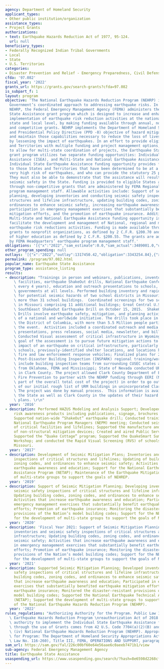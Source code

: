 ```yaml
---
agency: Department of Homeland Security
applicant_types:
- Other public institution/organization
assistance_types:
- Project Grants
authorizations:
- text: Earthquake Hazards Reduction Act of 1977, 95-124.
  url: null
beneficiary_types:
- Federally Recognized Indian Tribal Governments
- Local
- State
- U.S. Territories
categories:
- Disaster Prevention and Relief - Emergency Preparedness, Civil Defense
cfda: '97.082'
fiscal_year: '2022'
grants_url: https://grants.gov/search-grants?cfda=97.082
is_subpart_f: 1
layout: program
objective: 'The National Earthquake Hazards Reduction Program (NEHRP) is the Federal
  Government’s coordinated approach to addressing earthquake risks. In support of
  NEHRP, the Federal Emergency Management Agency (FEMA) administers the Earthquake
  State Assistance grant program which is designed to increase and enhance the effective
  implementation of earthquake risk reduction activities at the national, regional,
  state and local level, by making funding available through annual, non-competitive
  and competitive grants. NEHRP implements the Department of Homeland Security (DHS)
  and Presidential Policy Directive (PPD -8) objective of hazard mitigation, to develop
  and maintain those capabilities necessary to reduce the loss of lives and property
  by lessening the impact of earthquakes. In an effort to provide eligible States
  and Territories with multiple funding and project management options, as well as
  to allow for multi-state coordination of projects, the Earthquake State Assistance
  grant program utilizes two separate funding opportunities: Individual State Earthquake
  Assistance (ISEA), and Multi-State and National Earthquake Assistance (MSNEA). The
  Individual State Earthquake Assistance funding opportunity provides funding directly
  to those States and Territories that have been determined to be at a high, or a
  very high risk of earthquakes, and who can provide the statutory 25 percent cost-share.
  They must also be able to demonstrate that the assistance will result in enhanced
  seismic safety in the State. Funding is provided to eligible States and Territories
  through non-competitive grants that are administered by FEMA Regional earthquake
  program management staff. Allowable activities include: Support of seismic mitigation
  planning, developing inventories and conducting seismic safety inspections of critical
  structures and lifeline infrastructure, updating building codes, zoning codes, and
  ordinances to enhance seismic safety, increasing earthquake awareness and education,
  participation in emergency management exercises that substantially benefit earthquake
  mitigation efforts, and the promotion of earthquake insurance. Additionally, the
  Multi-State and National Earthquake Assistance funding opportunity is designed to
  facilitate the development and management of National, regional and multi-state
  earthquake risk reductions activities. Funding is made available through competitive
  grants to nonprofit organizations, as defined by 2 C.F.R. §200.70 and institutions
  of higher education as defined by 2 C.F.R. §200.55. The grants are administered
  by FEMA Headquarters’ earthquake program management staff.'
obligations: '[{"x":"2022","sam_estimate":0.0,"sam_actual":3489001.0,"usa_spending_actual":3199963.84},{"x":"2023","sam_estimate":3203650.0,"sam_actual":0.0,"usa_spending_actual":2887014.41},{"x":"2024","sam_estimate":3300000.0,"sam_actual":0.0,"usa_spending_actual":3123980.49}]'
other_program_spending: null
outlays: '[{"x":"2022","outlay":1317450.42,"obligation":3343254.84},{"x":"2023","outlay":1137961.03,"obligation":3203640.0},{"x":"2024","outlay":0.0,"obligation":3301179.5}]'
permalink: /program/97.082.html
popular_name: Earthquake State Assistance
program_type: assistance_listing
results:
- description: "Trainings in person and webinars, publications, inventorying of critical\
    \ facilities, earthquake ShakeOut drills, National Earthquake Conference (occurs\
    \ every 4 years), education and outreach presentations to schools, businesses,\
    \ governments at all levels. Performed building inventory and rapid visual screenings\
    \ for potential seismic hazards of two school districts in Missouri, including\
    \ more than 31 school buildings.  Coordinated screenings for two school districts\
    \ in Missouri comprising 11 additional buildings; Great Central U.S. and Great\
    \ SouthEeast ShakeOut Earthquake Drill on October 15, 2015.  ShakeOut Earthquake\
    \ Drills involve earthquake safety, mitigation, and planning activities as part\
    \ of a national and worldwide initiative. The drills took place in 21 states and\
    \ the District of Columbia, with more than 5.5 Million people participating in\
    \ the event.  Activities included a coordinated outreach and media campaign including\
    \ presentations, press releases, social media, newsletter, and billboard advertisement;\
    \ Conducted Visual assessment of critical infrastructure in Wyoming state. The\
    \ goal of the assessment is to pursue future mitigation actions to minimize the\
    \ impact of an earthquake on critical infrastructure, particularly hospitals,\
    \ schools, previously-identified shelter locations, and locations housing ambulance,\
    \ fire and law enforcement response vehicles; Finalized plans for 2017 Arkansas\
    \ Post-Disaster Building Inspection (INSPARK) regional training/workshop. Participants\
    \ include building inspection teams from surrounding CUSEC states as well as observers\
    \ from Oklahoma, FEMA and Mississippi; State of Nevada conducted URM verification\
    \ in Clark County. The project allowed Clark County Department of Building and\
    \ Fire Prevention to partner with the NEHRP funding through EERI (NEHRP was small\
    \ part of the overall total cost of the project) in order to go out and do a verification\
    \ of our initial rough list of URM buildings in unincorporated Clark County. \
    \ The project was done by manual process.  This information is available to both\
    \ the State as well as Clark County in the updates of their hazard mitigation\
    \ plans. \r\n"
  year: '2016'
- description: Performed HAZUS Modeling and Analysis Support; Developed multiple earthquake
    risk awareness products including publications, signage, brochures and handouts;
    Supported nation-wide “ShakeOut” earthquake drill; Conducted training at annual
    National Earthquake Program Managers (NEPM) meeting; Conducted seismic assessments
    of critical facilities and lifelines; Supported the manufacture and distribution
    of non-structural mitigation devices; Created and aired Public Service Announcements;
    Supported the “Quake Cottage” program; Supported the QuakeSmart Summit and Leadership
    Workshop; and conducted the Rapid Visual Screening (RVS) of schools in state of
    Missouri.
  year: '2017'
- description: Development of Seismic Mitigation Plans; Inventories and seismic safety
    inspections of critical structures and lifelines; Updating of building codes,
    zoning codes, and ordinances to enhance seismic safety; Activities to increase
    earthquake awareness and education; Support for the National Earthquake Technical
    Assistance Program (NETAP); Maintenance of the Earthquake Mitigation Center; Development
    of multi-state groups to support the goals of NEHREP.
  year: '2019'
- description: Support of Seismic Mitigation Planning; Developing inventories and
    seismic safety inspections of critical structures and lifeline infrastructure;
    Updating building codes, zoning codes, and ordinances to enhance seismic safety;
    Activities that increase earthquake awareness and education; Participating in
    emergency management exercises that substantially benefit earthquake mitigation
    efforts; Promotion of earthquake insurance; Monitoring the disaster-resistant
    provisions of the Nation’s model building codes; Support for the NETAP; Support
    for the development of multi-state groups to support the goals of NEHRP.
  year: '2020'
- description: 'Fiscal Year 2021: Support of Seismic Mitigation Planning; Developing
    inventories and seismic safety inspections of critical structures and lifeline
    infrastructure; Updating building codes, zoning codes, and ordinances to enhance
    seismic safety; Activities that increase earthquake awareness and education; Participating
    in emergency management exercises that substantially benefit earthquake mitigation
    efforts; Promotion of earthquake insurance; Monitoring the disaster-resistant
    provisions of the Nation’s model building codes; Support for the NETAP; Support
    for the development of multi-state groups to support the goals of NEHRP.'
  year: '2021'
- description: Supported Seismic Mitigation Planning; Developed inventories and seismic
    safety inspections of critical structures and lifeline infrastructure; Updated
    building codes, zoning codes, and ordinances to enhance seismic safety; Activities
    that increase earthquake awareness and education; Participated in emergency management
    exercises that substantially benefited earthquake mitigation efforts; Promoted
    earthquake insurance; Monitored the disaster-resistant provisions of the Nation’s
    model building codes; Supported the National Earthquake Technical Assistance Programs
    (NETAP); Supported the development of multi-state groups to support the goals
    of the National Earthquake Hazards Reduction Program (NEHRP).
  year: '2022'
rules_regulations: "Authorizing Authority for the Program. Public Law 115-307, National\
  \ Earthquake Hazards Reduction Program \nreauthorization Act of 2018. The specific\
  \ authority to implement the Individual State Earthquake Assistance funding opportunity\
  \ through the use of Grants comes from 42 U.S. Code 7704(a)(2)(B) and (b) (2) (a)\
  \ (iv) National Earthquake Hazards Reduction Program (NEHRP). Appropriation Authority\
  \ for Program: The Department of Homeland Security Appropriations Act, 2021(Public\
  \ Law No. 116-260), Title III, FEMA, OPERATIONS AND SUPPORT, paragraph 1"
sam_url: https://sam.gov/fal/226c00bf60e64e56aae6c0aeeb7471b1/view
sub-agency: Federal Emergency Management Agency
title: Earthquake State Assistance
usaspending_url: https://www.usaspending.gov/search/?hash=8e6598d2268cf2b0fabb60af401ad1e5
---
```

